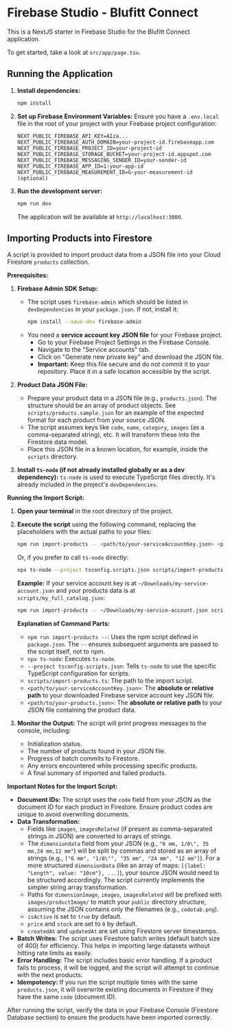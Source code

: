 # Firebase Studio - Blufitt Connect

This is a NextJS starter in Firebase Studio for the Blufitt Connect application.

To get started, take a look at `src/app/page.tsx`.

## Running the Application

1.  **Install dependencies:**
    ```bash
    npm install
    ```
2.  **Set up Firebase Environment Variables:**
    Ensure you have a `.env.local` file in the root of your project with your Firebase project configuration:
    ```
    NEXT_PUBLIC_FIREBASE_API_KEY=AIza...
    NEXT_PUBLIC_FIREBASE_AUTH_DOMAIN=your-project-id.firebaseapp.com
    NEXT_PUBLIC_FIREBASE_PROJECT_ID=your-project-id
    NEXT_PUBLIC_FIREBASE_STORAGE_BUCKET=your-project-id.appspot.com
    NEXT_PUBLIC_FIREBASE_MESSAGING_SENDER_ID=your-sender-id
    NEXT_PUBLIC_FIREBASE_APP_ID=1:your-app-id
    NEXT_PUBLIC_FIREBASE_MEASUREMENT_ID=G-your-measurement-id (optional)
    ```
3.  **Run the development server:**
    ```bash
    npm run dev
    ```
    The application will be available at `http://localhost:3000`.

## Importing Products into Firestore

A script is provided to import product data from a JSON file into your Cloud Firestore `products` collection.

**Prerequisites:**

1.  **Firebase Admin SDK Setup:**
    *   The script uses `firebase-admin` which should be listed in `devDependencies` in your `package.json`. If not, install it:
        ```bash
        npm install --save-dev firebase-admin
        ```
    *   You need a **service account key JSON file** for your Firebase project.
        *   Go to your Firebase Project Settings in the Firebase Console.
        *   Navigate to the "Service accounts" tab.
        *   Click on "Generate new private key" and download the JSON file.
        *   **Important:** Keep this file secure and do not commit it to your repository. Place it in a safe location accessible by the script.

2.  **Product Data JSON File:**
    *   Prepare your product data in a JSON file (e.g., `products.json`). The structure should be an array of product objects. See `scripts/products.sample.json` for an example of the expected format for each product from your source JSON.
    *   The script assumes keys like `code`, `name`, `category`, `images` (as a comma-separated string), etc. It will transform these into the Firestore data model.
    *   Place this JSON file in a known location, for example, inside the `scripts` directory.

3.  **Install `ts-node` (if not already installed globally or as a dev dependency):**
    `ts-node` is used to execute TypeScript files directly. It's already included in the project's `devDependencies`.

**Running the Import Script:**

1.  **Open your terminal** in the root directory of the project.
2.  **Execute the script** using the following command, replacing the placeholders with the actual paths to your files:

    ```bash
    npm run import-products -- <path/to/your-serviceAccountKey.json> <path/to/your-products.json>
    ```
    Or, if you prefer to call `ts-node` directly:
    ```bash
    npx ts-node --project tsconfig.scripts.json scripts/import-products.ts <path/to/your-serviceAccountKey.json> <path/to/your-products.json>
    ```

    **Example:**
    If your service account key is at `~/Downloads/my-service-account.json` and your products data is at `scripts/my_full_catalog.json`:
    ```bash
    npm run import-products -- ~/Downloads/my-service-account.json scripts/my_full_catalog.json
    ```

    **Explanation of Command Parts:**
    *   `npm run import-products --`: Uses the npm script defined in `package.json`. The `--` ensures subsequent arguments are passed to the script itself, not to npm.
    *   `npx ts-node`: Executes `ts-node`.
    *   `--project tsconfig.scripts.json`: Tells `ts-node` to use the specific TypeScript configuration for scripts.
    *   `scripts/import-products.ts`: The path to the import script.
    *   `<path/to/your-serviceAccountKey.json>`: The **absolute or relative path** to your downloaded Firebase service account key JSON file.
    *   `<path/to/your-products.json>`: The **absolute or relative path** to your JSON file containing the product data.

3.  **Monitor the Output:**
    The script will print progress messages to the console, including:
    *   Initialization status.
    *   The number of products found in your JSON file.
    *   Progress of batch commits to Firestore.
    *   Any errors encountered while processing specific products.
    *   A final summary of imported and failed products.

**Important Notes for the Import Script:**

*   **Document IDs:** The script uses the `code` field from your JSON as the document ID for each product in Firestore. Ensure product codes are unique to avoid overwriting documents.
*   **Data Transformation:**
    *   Fields like `images`, `imagesRelated` (if present as comma-separated strings in JSON) are converted to arrays of strings.
    *   The `dimensiondata` field from your JSON (e.g., `"6 mm, 1/8\", 35 mm,24 mm,12 mm"`) will be split by commas and stored as an array of strings (e.g., `["6 mm", "1/8\"", "35 mm", "24 mm", "12 mm"]`). For a more structured `dimensionData` (like an array of maps: `[{label: "Length", value: "10cm"}, ...]`), your source JSON would need to be structured accordingly. The script currently implements the simpler string array transformation.
    *   Paths for `dimensionImage`, `images`, `imagesRelated` will be prefixed with `images/productImage/` to match your `public` directory structure, assuming the JSON contains only the filenames (e.g., `codotab.png`).
    *   `isActive` is set to `true` by default.
    *   `price` and `stock` are set to `0` by default.
    *   `createdAt` and `updatedAt` are set using Firestore server timestamps.
*   **Batch Writes:** The script uses Firestore batch writes (default batch size of 400) for efficiency. This helps in importing large datasets without hitting rate limits as easily.
*   **Error Handling:** The script includes basic error handling. If a product fails to process, it will be logged, and the script will attempt to continue with the next products.
*   **Idempotency:** If you run the script multiple times with the same `products.json`, it will overwrite existing documents in Firestore if they have the same `code` (document ID).

After running the script, verify the data in your Firebase Console (Firestore Database section) to ensure the products have been imported correctly.
